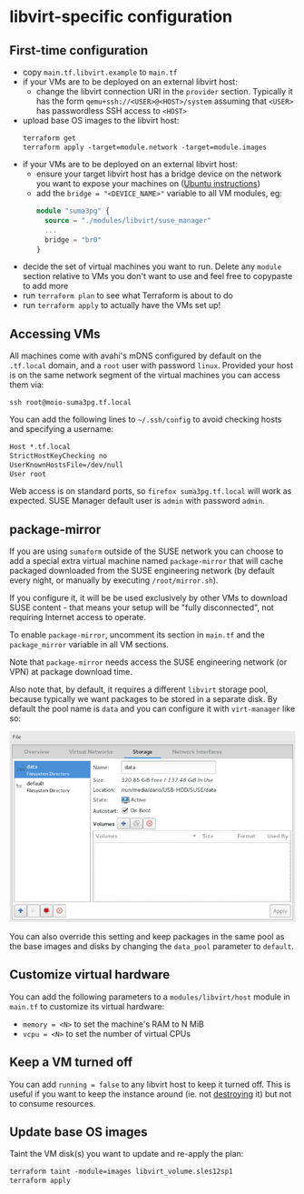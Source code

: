 # libvirt-specific configuration

## First-time configuration

 - copy `main.tf.libvirt.example` to `main.tf`
 - if your VMs are to be deployed on an external libvirt host:
   - change the libvirt connection URI in the `provider` section. Typically it has the form `qemu+ssh://<USER>@<HOST>/system` assuming that `<USER>` has passwordless SSH access to `<HOST>`
 - upload base OS images to the libvirt host:
   ```
   terraform get
   terraform apply -target=module.network -target=module.images
   ```
 - if your VMs are to be deployed on an external libvirt host:
   - ensure your target libvirt host has a bridge device on the network you want to expose your machines on ([Ubuntu instructions](https://help.ubuntu.com/community/NetworkConnectionBridge))
   - add the `bridge = "<DEVICE_NAME>"` variable to all VM modules, eg:
     ```terraform
     module "suma3pg" {
       source = "./modules/libvirt/suse_manager"
       ...
       bridge = "br0"
     }
     ```
 - decide the set of virtual machines you want to run. Delete any `module` section relative to VMs you don't want to use and feel free to copypaste to add more
 - run `terraform plan` to see what Terraform is about to do
 - run `terraform apply` to actually have the VMs set up!

## Accessing VMs

All machines come with avahi's mDNS configured by default on the `.tf.local` domain, and a `root` user with password `linux`. Provided your host is on the same network segment of the virtual machines you can access them via:

```
ssh root@moio-suma3pg.tf.local
```

You can add the following lines to `~/.ssh/config` to avoid checking hosts and specifying a username:

```
Host *.tf.local
StrictHostKeyChecking no
UserKnownHostsFile=/dev/null
User root
```

Web access is on standard ports, so `firefox suma3pg.tf.local` will work as expected. SUSE Manager default user is `admin` with password `admin`.

## package-mirror

If you are using `sumaform` outside of the SUSE network you can choose to add a special extra virtual machine named `package-mirror` that will cache packaged downloaded from the SUSE engineering network (by default every night, or manually by executing `/root/mirror.sh`).

If you configure it, it will be be used exclusively by other VMs to download SUSE content - that means your setup will be "fully disconnected", not requiring Internet access to operate.

To enable `package-mirror`, uncomment its section in `main.tf` and the `package_mirror` variable in all VM sections.

Note that `package-mirror` needs access the SUSE engineering network (or VPN) at package download time.

Also note that, by default, it requires a different `libvirt` storage pool, because typically we want packages to be stored in a separate disk. By default the pool name is `data` and you can configure it with `virt-manager` like so:

![data pool configuration in virt-manager](/help/data-pool-configuration.png)

You can also override this setting and keep packages in the same pool as the base images and disks by changing the `data_pool` parameter to `default`.


## Customize virtual hardware

You can add the following parameters to a `modules/libvirt/host` module in `main.tf` to customize its virtual hardware:
 - `memory = <N>` to set the machine's RAM to N MiB
 - `vcpu = <N>` to set the number of virtual CPUs

## Keep a VM turned off

You can add `running = false` to any libvirt host to keep it turned off. This is useful if you want to keep the instance around (ie. not [destroying](https://www.terraform.io/intro/getting-started/destroy.html) it) but not to consume resources.

## Update base OS images

Taint the VM disk(s) you want to update and re-apply the plan:
```
terraform taint -module=images libvirt_volume.sles12sp1
terraform apply
```
